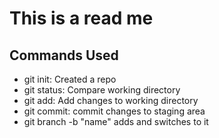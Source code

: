 # This is a read me

## Commands Used

- git init: Created a repo
- git status: Compare working directory
- git add: Add changes to working directory
- git commit: commit changes to staging area
- git branch -b "name" adds and switches to it
